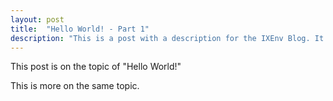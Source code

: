```yaml
---
layout: post
title:  "Hello World! - Part 1"
description: "This is a post with a description for the IXEnv Blog. It contains very little content."
---
```


This post is on the topic of "Hello World!"

This is more on the same topic.
